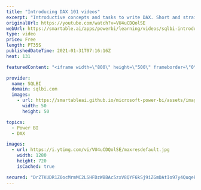 ```yaml
---
title: "Introducing DAX 101 videos"
excerpt: "Introductive concepts and tasks to write DAX. Short and straight to the point!"
originalUrl: https://youtube.com/watch?v=VU4uCDQolSE
webUrl: https://smartable.ai/apps/powerbi/learning/videos/sqlbi-introducing-dax-101-videos/
type: video
price: Free
length: PT35S
publishedDateTime: 2021-01-31T07:16:16Z
heat: 131

featuredContent: "<iframe width=\"800\" height=\"500\" frameborder=\"0\" src=\"https://www.youtube.com/embed/VU4uCDQolSE\" allow=\"accelerometer; autoplay; encrypted-media; gyroscope; picture-in-picture\" allowfullscreen></iframe>"

provider:
  name: SQLBI
  domain: sqlbi.com
  images:
    - url: https://smartableai.github.io/microsoft-power-bi/assets/images/organizations/sqlbi.com-50x50.jpg
      width: 50
      height: 50

topics:
  - Power BI
  - DAX

images:
  - url: https://i.ytimg.com/vi/VU4uCDQolSE/maxresdefault.jpg
    width: 1280
    height: 720
    isCached: true

secured: "DrZTKUDR1Z0ocMrmMC2LSHFDzWBBAc5zxV8QYF6kSj9iZGmDAtIo97y4QuqePtSjIu/4+vl/AdVJJdAEdfX71f3P/uER6akyOguXd9+sG9T290s8eXlL7uIIOF1BkkNryp/GZHH/XHoNKwlAfcPO68rXXa74+hi2P5AfIOM5bwUTUrYX2AZnaktEPa5UzgvSl1lnOCMyg+aLLo166xqEf6cIi5tC5Uu4ZxPBiX41r9Ta9XSXYnKB1BaTL+3UtTEOf+24PzgCZrKbxhijKr9bM/xzsrc5a2FnkyNuOS+aHoEY3TmMuos4W9qUlhCWHqOu4+8IFUAsR6w8rFiiK64h1anGxp1WNWBqvfdM4PRB27RjaNbRH0AsbQsC0BeDAItGl+M9+yRcJcdaw6/clGvTcpqA8foAE+LJY2LttF/M9So=;fG8Rv2XBG02GwT5PfkqvEQ=="
---
```


